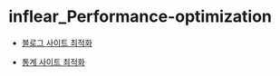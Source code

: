 # inflear_Performance-optimization

- [블로그 사이트 최적화](https://github.com/J-Ymini/inflearn_Performance-optimization/tree/main/lecture-1)

- [통계 사이트 최적화](https://github.com/J-Ymini/inflearn_Performance-optimization/tree/main/lecture-2)
